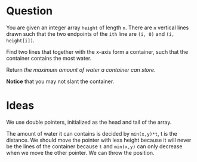 # Question

You are given an integer array `height` of length `n`. There are `n` vertical lines drawn such that the two endpoints of the `ith` line are `(i, 0)` and `(i, height[i])`.

Find two lines that together with the x-axis form a container, such that the container contains the most water.

Return *the maximum amount of water a container can store*.

**Notice** that you may not slant the container.

# Ideas

We use double pointers, initialized as the head and tail of the array.

The amount of water it can contains is decided by `min(x,y)*t`, t is the distance. We should move the pointer with less height because it will never be the lines of the container because `t` and `min(x,y)` can only decrease when we move the other pointer. We can throw the position.



